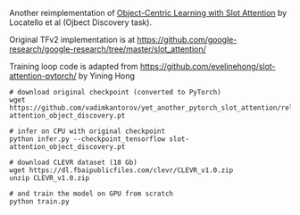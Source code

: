 Another reimplementation of [Object-Centric Learning with Slot Attention](https://arxiv.org/abs/2006.15055) by Locatello et al (Ojbect Discovery task).

Original TFv2 implementation is at https://github.com/google-research/google-research/tree/master/slot_attention/

Training loop code is adapted from https://github.com/evelinehong/slot-attention-pytorch/ by Yining Hong

```shell
# download original checkpoint (converted to PyTorch)
wget https://github.com/vadimkantorov/yet_another_pytorch_slot_attention/releases/download/data/slot-attention_object_discovery.pt

# infer on CPU with original checkpoint
python infer.py --checkpoint_tensorflow slot-attention_object_discovery.pt

# download CLEVR dataset (18 Gb)
wget https://dl.fbaipublicfiles.com/clevr/CLEVR_v1.0.zip
unzip CLEVR_v1.0.zip

# and train the model on GPU from scratch
python train.py
```
